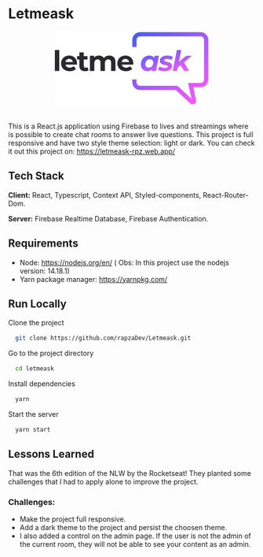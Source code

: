 # Letmeask 

<div align="center">
    <img src="https://raw.githubusercontent.com/rapzaDev/Letmeask/master/src/assets/images/logo.svg">
</div>
<br>

This is a React.js application using Firebase to lives and streamings where is possible to create chat rooms to answer live questions.
This project is full responsive and have two style theme selection: light or dark. You can check it out this project on: https://letmeask-rpz.web.app/



## Tech Stack

**Client:** React, Typescript, Context API, Styled-components, React-Router-Dom.

**Server:** Firebase Realtime Database, Firebase Authentication.



## Requirements
 - Node: https://nodejs.org/en/ ( Obs: In this project use the nodejs version: 14.18.1)
 - Yarn package manager: https://yarnpkg.com/



## Run Locally

Clone the project

```bash
  git clone https://github.com/rapzaDev/Letmeask.git
```

Go to the project directory

```bash
  cd letmeask
```

Install dependencies

```bash
  yarn
```

Start the server

```bash
  yarn start
```


## Lessons Learned

That was the 6th edition of the NLW by the Rocketseat! They planted some challenges that I had to apply alone to improve the project.

### Challenges:
- Make the project full responsive.
- Add a dark theme to the project and persist the choosen theme.
- I also added a control on the admin page. If the user is not the admin of the current room, they will not be able to see your content as an admin.
